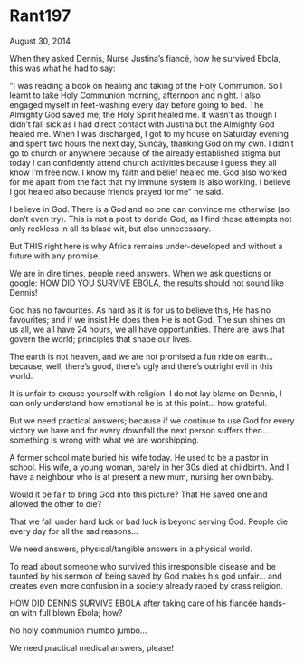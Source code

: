 # Rant197


August 30, 2014

When they asked Dennis, Nurse Justina’s fiancé, how he survived Ebola, this was what he had to say:

"I was reading a book on healing and taking of the Holy Communion. So I learnt to take Holy Communion morning, afternoon and night. I also engaged myself in feet-washing every day before going to bed. The Almighty God saved me; the Holy Spirit healed me. It wasn’t as though l didn’t fall sick as l  had direct contact with Justina but the Almighty God healed me. When I was discharged, I got to my house on Saturday evening and spent two hours the next day, Sunday, thanking God on my own. I didn’t go to church or anywhere because of the already established stigma but today I can confidently attend church activities because I guess they all know I’m free now. I know my faith and belief healed me. God also worked for me apart from the fact that my immune system is also working. I believe I got healed also because friends prayed for me" he said.

I believe in God. There is a God and no one can convince me otherwise (so don’t even try). This is not a post to deride God, as I find those attempts not only reckless in all its blasé wit, but also unnecessary.

But THIS right here is why Africa remains under-developed and without a future with any promise.

We are in dire times, people need answers. When we ask questions or google: HOW DID YOU SURVIVE EBOLA, the results should not sound like Dennis! 

God has no favourites. As hard as it is for us to believe this, He has no favourites; and if we insist He does then He is not God. The sun shines on us all, we all have 24 hours, we all have opportunities. There are laws that govern the world; principles that shape our lives.

The earth is not heaven, and we are not promised a fun ride on earth… because, well, there’s good, there’s ugly and there’s outright evil in this world.

It is unfair to excuse yourself with religion. I do not lay blame on Dennis, I can only understand how emotional he is at this point… how grateful.

But we need practical answers; because if we continue to use God for every victory we have and for every downfall the next person suffers then…something is wrong with what we are worshipping.

A former school mate buried his wife today. He used to be a pastor in school. His wife, a young woman, barely in her 30s died at childbirth. And I have a neighbour who is at present a new mum, nursing her own baby.

Would it be fair to bring God into this picture? That He saved one and allowed the other to die?

That we fall under hard luck or bad luck is beyond serving God. People die every day for all the sad reasons…

We need answers, physical/tangible answers in a physical world.

To read about someone who survived this irresponsible disease and be taunted by his sermon of being saved by God makes his god unfair… and creates even more confusion in a society already raped by crass religion.

HOW DID DENNIS SURVIVE EBOLA after taking care of his fiancée hands-on with full blown Ebola; how?

No holy communion mumbo jumbo...

We need practical medical answers, please!